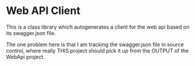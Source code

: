 ﻿# Web API Client

This is a class library which autogenerates a client for the web api based on its swagger.json file.

The one problem here is that I am tracking the swagger.json file in source control, where really THIS project should pick it up
from the OUTPUT of the WebApi project.